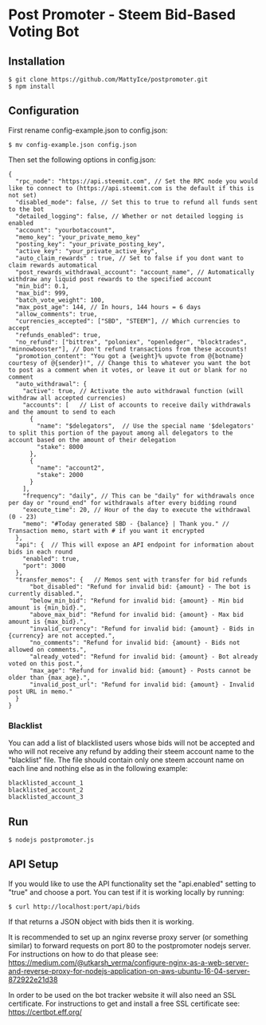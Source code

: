 # Post Promoter - Steem Bid-Based Voting Bot

## Installation
```
$ git clone https://github.com/MattyIce/postpromoter.git
$ npm install
```

## Configuration
First rename config-example.json to config.json:
```
$ mv config-example.json config.json
```

Then set the following options in config.json:
```
{
  "rpc_node": "https://api.steemit.com", // Set the RPC node you would like to connect to (https://api.steemit.com is the default if this is not set)
  "disabled_mode": false, // Set this to true to refund all funds sent to the bot
  "detailed_logging": false, // Whether or not detailed logging is enabled
  "account": "yourbotaccount",
  "memo_key": "your_private_memo_key"
  "posting_key": "your_private_posting_key",
  "active_key": "your_private_active_key",
  "auto_claim_rewards" : true, // Set to false if you dont want to claim rewards automatical
  "post_rewards_withdrawal_account": "account_name", // Automatically withdraw any liquid post rewards to the specified account
  "min_bid": 0.1,
  "max_bid": 999,
  "batch_vote_weight": 100,
  "max_post_age": 144, // In hours, 144 hours = 6 days
  "allow_comments": true,
  "currencies_accepted": ["SBD", "STEEM"], // Which currencies to accept
  "refunds_enabled": true,
  "no_refund": ["bittrex", "poloniex", "openledger", "blocktrades", "minnowbooster"], // Don't refund transactions from these accounts!
  "promotion_content": "You got a {weight}% upvote from @{botname} courtesy of @{sender}!", // Change this to whatever you want the bot to post as a comment when it votes, or leave it out or blank for no comment
  "auto_withdrawal": {
    "active": true, // Activate the auto withdrawal function (will withdraw all accepted currencies)
    "accounts": [	// List of accounts to receive daily withdrawals and the amount to send to each
      {
        "name": "$delegators",  // Use the special name '$delegators' to split this portion of the payout among all delegators to the account based on the amount of their delegation
        "stake": 8000
      },
      {
        "name": "account2",
        "stake": 2000
      }
    ],
	"frequency": "daily", // This can be "daily" for withdrawals once per day or "round_end" for withdrawals after every bidding round
    "execute_time": 20, // Hour of the day to execute the withdrawal (0 - 23)
    "memo": "#Today generated SBD - {balance} | Thank you." // Transaction memo, start with # if you want it encrypted
  },
  "api": {  // This will expose an API endpoint for information about bids in each round
    "enabled": true,
    "port": 3000
  },
  "transfer_memos": {	// Memos sent with transfer for bid refunds
      "bot_disabled": "Refund for invalid bid: {amount} - The bot is currently disabled.",
      "below_min_bid": "Refund for invalid bid: {amount} - Min bid amount is {min_bid}.",
      "above_max_bid": "Refund for invalid bid: {amount} - Max bid amount is {max_bid}.",
      "invalid_currency": "Refund for invalid bid: {amount} - Bids in {currency} are not accepted.",
      "no_comments": "Refund for invalid bid: {amount} - Bids not allowed on comments.",
      "already_voted": "Refund for invalid bid: {amount} - Bot already voted on this post.",
      "max_age": "Refund for invalid bid: {amount} - Posts cannot be older than {max_age}.",
      "invalid_post_url": "Refund for invalid bid: {amount} - Invalid post URL in memo."
  }
}
```

### Blacklist
You can add a list of blacklisted users whose bids will not be accepted and who will not receive any refund by adding their steem account name to the "blacklist" file. The file should contain only one steem account name on each line and nothing else as in the following example:

```
blacklisted_account_1
blacklisted_account_2
blacklisted_account_3
```

## Run
```
$ nodejs postpromoter.js
```

## API Setup
If you would like to use the API functionality set the "api.enabled" setting to "true" and choose a port. You can test if it is working locally by running:

```
$ curl http://localhost:port/api/bids
```

If that returns a JSON object with bids then it is working.

It is recommended to set up an nginx reverse proxy server (or something similar) to forward requests on port 80 to the postpromoter nodejs server. For instructions on how to do that please see: https://medium.com/@utkarsh_verma/configure-nginx-as-a-web-server-and-reverse-proxy-for-nodejs-application-on-aws-ubuntu-16-04-server-872922e21d38

In order to be used on the bot tracker website it will also need an SSL certificate. For instructions to get and install a free SSL certificate see: https://certbot.eff.org/
